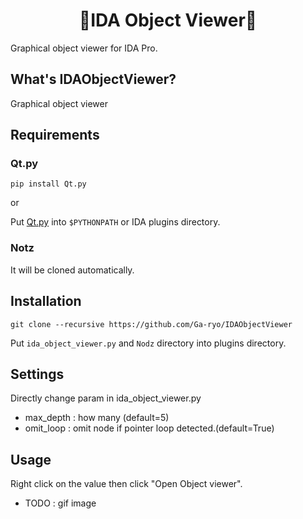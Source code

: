 <h1 align="center">👀IDA Object Viewer👀</h1>
<p>Graphical object viewer for IDA Pro.</p>

## What's IDAObjectViewer?
Graphical object viewer 

## Requirements

### Qt.py

```pip install Qt.py```

or

Put [Qt.py](https://raw.githubusercontent.com/mottosso/Qt.py/master/Qt.py) into ```$PYTHONPATH``` or IDA plugins directory.

### Notz

It will be cloned automatically.

## Installation

```
git clone --recursive https://github.com/Ga-ryo/IDAObjectViewer 
```

Put ```ida_object_viewer.py``` and ```Nodz``` directory into plugins directory.

## Settings

Directly change param in ida_object_viewer.py
+ max_depth : how many (default=5) 
+ omit_loop : omit node if pointer loop detected.(default=True)

## Usage

Right click on the value then click "Open Object viewer".

+ TODO : gif image